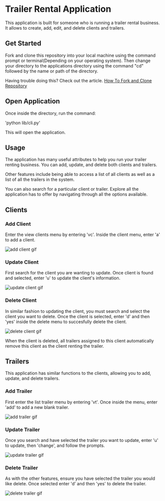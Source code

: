 # Trailer Rental Application

This application is built for someone who is running a trailer rental business. It allows to create, add, edit, and delete clients and trailers.

## Get Started

Fork and clone this repository into your local machine using the command prompt or terminal(Depending on your operating system). Then change your directory to the applications directory using the command "cd" followed by the name or path of the directory.


Having trouble doing this? Check out the article.
[How To Fork and Clone Repository](https://docs.github.com/en/pull-requests/collaborating-with-pull-requests/working-with-forks/fork-a-repo)


## Open Application

Once inside the directory, run the command:

'python lib/cli.py'

This will open the application.

## Usage

The application has many useful attributes to help you run your trailer renting business. You can add, update, and delete both clients and trailers. 

Other features include being able to access a list of all clients as well as a list of all the trailers in the system.

You can also search for a particular client or trailer. Explore all the application has to offer by navigating through all the options available.

## Clients

### Add Client

Enter the view clients menu by entering 'vc'. Inside the client menu, enter 'a' to add a client.

![add client gif](Addclient-ezgif.com-video-to-gif-converter.gif)

### Update Client 

First search for the client you are wanting to update. Once client is found and selected, enter 'u' to update the client's information.

![update client gif](Updateclient-ezgif.com-video-to-gif-converter.gif)

### Delete Client

In similar fashion to updating the client, you must search and select the client you want to delete. Once the client is selected, enter 'd' and then 'yes' inside the delete menu to succesfully delete the client.

![delete client gif](Deleteclient-ezgif.com-video-to-gif-converter.gif)

When the client is deleted, all trailers assigned to this client automatically remove this client as the client renting the trailer.

## Trailers

This application has similar functions to the clients, allowing you to add, update, and delete trailers.

### Add Trailer

First enter the list trailer menu by entering 'vt'. Once inside the menu, enter 'add' to add a new blank trailer.

![add trailer gif](Addtrailer-ezgif.com-video-to-gif-converter.gif)

### Update Trailer

Once you search and have selected the trailer you want to update, enter 'u' to update, then 'change', and follow the prompts.

![update trailer gif](Updatetrailer-ezgif.com-video-to-gif-converter.gif)

### Delete Trailer

As with the other features, ensure you have selected the trailer you would like delete. Once selected enter 'd' and then 'yes' to delete the trailer.

![delete trailer gif](Deletetrailer-ezgif.com-video-to-gif-converter.gif)